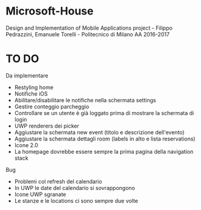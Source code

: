 # Microsoft-House
Design and Implementation of Mobile Applications project - Filippo Pedrazzini, Emanuele Torelli - Politecnico di Milano AA 2016-2017 


# TO DO

Da implementare
- Restyling home
- Notifiche iOS
- Abilitare/disabilitare le notifiche nella schermata settings
- Gestire conteggio parcheggio
- Controllare se un utente è già loggato prima di mostrare la schermata di login
- UWP renderers dei picker
- Aggiustare la schermata new event (titolo e descrizione dell'evento)
- Aggiustare la schermata dettagli room (labels in alto e lista reservations)
- Icone 2.0
- La homepage dovrebbe essere sempre la prima pagina della navigation stack

Bug
- Problemi col refresh del calendario
- In UWP le date del calendario si sovrappongono
- Icone UWP sgranate
- Le stanze e le locations ci sono sempre due volte
